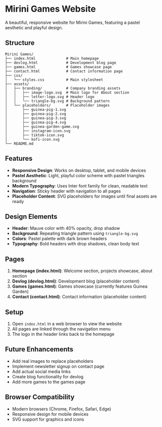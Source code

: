 # Mirini Games Website

A beautiful, responsive website for Mirini Games, featuring a pastel aesthetic and playful design.

## Structure

```
Mirini Games/
├── index.html              # Main homepage
├── devlog.html             # Development blog page
├── games.html              # Games showcase page
├── contact.html            # Contact information page
├── css/
│   └── styles.css          # Main stylesheet
├── assets/
│   ├── branding/           # Company branding assets
│   │   ├── image-logo.svg  # Main logo for About section
│   │   ├── letter-logo.svg # Header logo
│   │   └── triangle-bg.svg # Background pattern
│   └── placeholders/       # Placeholder images
│       ├── guinea-pig-1.svg
│       ├── guinea-pig-2.svg
│       ├── guinea-pig-3.svg
│       ├── guinea-pig-4.svg
│       ├── guinea-garden-game.svg
│       ├── instagram-icon.svg
│       ├── tiktok-icon.svg
│       └── kofi-icon.svg
└── README.md
```

## Features

- **Responsive Design**: Works on desktop, tablet, and mobile devices
- **Pastel Aesthetic**: Light, playful color scheme with pastel triangles background
- **Modern Typography**: Uses Inter font family for clean, readable text
- **Navigation**: Sticky header with navigation to all pages
- **Placeholder Content**: SVG placeholders for images until final assets are ready

## Design Elements

- **Header**: Mauve color with 40% opacity, drop shadow
- **Background**: Repeating triangle pattern using `triangle-bg.svg`
- **Colors**: Pastel palette with dark brown headers
- **Typography**: Bold headers with drop shadows, clean body text

## Pages

1. **Homepage (index.html)**: Welcome section, projects showcase, about section
2. **Devlog (devlog.html)**: Development blog (placeholder content)
3. **Games (games.html)**: Games showcase (currently features Guinea Garden)
4. **Contact (contact.html)**: Contact information (placeholder content)

## Setup

1. Open `index.html` in a web browser to view the website
2. All pages are linked through the navigation menu
3. The logo in the header links back to the homepage

## Future Enhancements

- Add real images to replace placeholders
- Implement newsletter signup on contact page
- Add actual social media links
- Create blog functionality for devlog
- Add more games to the games page

## Browser Compatibility

- Modern browsers (Chrome, Firefox, Safari, Edge)
- Responsive design for mobile devices
- SVG support for graphics and icons 